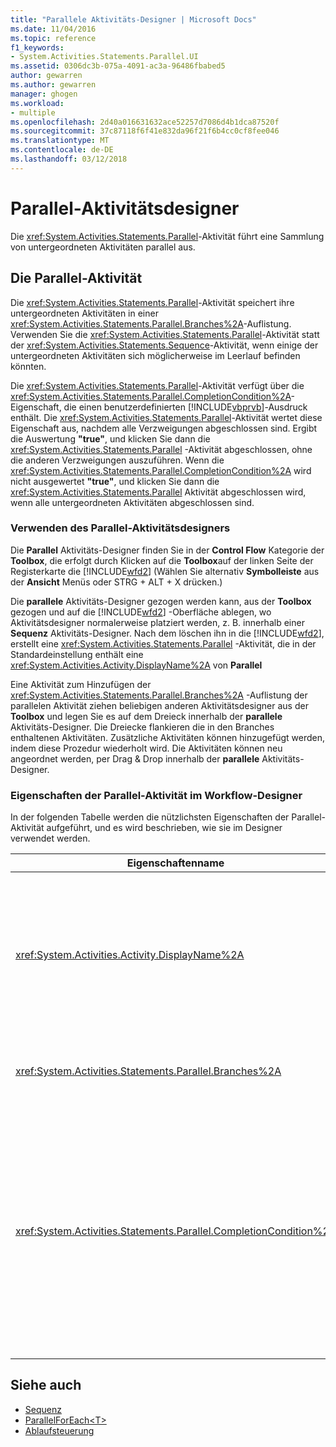 ```yaml
---
title: "Parallele Aktivitäts-Designer | Microsoft Docs"
ms.date: 11/04/2016
ms.topic: reference
f1_keywords:
- System.Activities.Statements.Parallel.UI
ms.assetid: 0306dc3b-075a-4091-ac3a-96486fbabed5
author: gewarren
ms.author: gewarren
manager: ghogen
ms.workload:
- multiple
ms.openlocfilehash: 2d40a016631632ace52257d7086d4b1dca87520f
ms.sourcegitcommit: 37c87118f6f41e832da96f21f6b4cc0cf8fee046
ms.translationtype: MT
ms.contentlocale: de-DE
ms.lasthandoff: 03/12/2018
---
```

# <a name="parallel-activity-designer"></a>Parallel-Aktivitätsdesigner
Die <xref:System.Activities.Statements.Parallel>-Aktivität führt eine Sammlung von untergeordneten Aktivitäten parallel aus.

## <a name="the-parallel-activity"></a>Die Parallel-Aktivität
 Die <xref:System.Activities.Statements.Parallel>-Aktivität speichert ihre untergeordneten Aktivitäten in einer <xref:System.Activities.Statements.Parallel.Branches%2A>-Auflistung. Verwenden Sie die <xref:System.Activities.Statements.Parallel>-Aktivität statt der <xref:System.Activities.Statements.Sequence>-Aktivität, wenn einige der untergeordneten Aktivitäten sich möglicherweise im Leerlauf befinden könnten.

 Die <xref:System.Activities.Statements.Parallel>-Aktivität verfügt über die <xref:System.Activities.Statements.Parallel.CompletionCondition%2A>-Eigenschaft, die einen benutzerdefinierten [!INCLUDE[vbprvb](../code-quality/includes/vbprvb_md.md)]-Ausdruck enthält. Die <xref:System.Activities.Statements.Parallel>-Aktivität wertet diese Eigenschaft aus, nachdem alle Verzweigungen abgeschlossen sind. Ergibt die Auswertung **"true"**, und klicken Sie dann die <xref:System.Activities.Statements.Parallel> -Aktivität abgeschlossen, ohne die anderen Verzweigungen auszuführen. Wenn die <xref:System.Activities.Statements.Parallel.CompletionCondition%2A> wird nicht ausgewertet **"true"**, und klicken Sie dann die <xref:System.Activities.Statements.Parallel> Aktivität abgeschlossen wird, wenn alle untergeordneten Aktivitäten abgeschlossen sind.

### <a name="using-the-parallel-activity-designer"></a>Verwenden des Parallel-Aktivitätsdesigners
 Die **Parallel** Aktivitäts-Designer finden Sie in der **Control Flow** Kategorie der **Toolbox**, die erfolgt durch Klicken auf die **Toolbox**auf der linken Seite der Registerkarte die [!INCLUDE[wfd2](../workflow-designer/includes/wfd2_md.md)] (Wählen Sie alternativ **Symbolleiste** aus der **Ansicht** Menüs oder STRG + ALT + X drücken.)

 Die **parallele** Aktivitäts-Designer gezogen werden kann, aus der **Toolbox** gezogen und auf die [!INCLUDE[wfd2](../workflow-designer/includes/wfd2_md.md)] -Oberfläche ablegen, wo Aktivitätsdesigner normalerweise platziert werden, z. B. innerhalb einer **Sequenz** Aktivitäts-Designer. Nach dem löschen ihn in die [!INCLUDE[wfd2](../workflow-designer/includes/wfd2_md.md)], erstellt eine <xref:System.Activities.Statements.Parallel> -Aktivität, die in der Standardeinstellung enthält eine <xref:System.Activities.Activity.DisplayName%2A> von **Parallel**

 Eine Aktivität zum Hinzufügen der <xref:System.Activities.Statements.Parallel.Branches%2A> -Auflistung der parallelen Aktivität ziehen beliebigen anderen Aktivitätsdesigner aus der **Toolbox** und legen Sie es auf dem Dreieck innerhalb der **parallele** Aktivitäts-Designer. Die Dreiecke flankieren die in den Branches enthaltenen Aktivitäten. Zusätzliche Aktivitäten können hinzugefügt werden, indem diese Prozedur wiederholt wird. Die Aktivitäten können neu angeordnet werden, per Drag & Drop innerhalb der **parallele** Aktivitäts-Designer.

### <a name="parallel-activity-properties-in-the-workflow-designer"></a>Eigenschaften der Parallel-Aktivität im Workflow-Designer
 In der folgenden Tabelle werden die nützlichsten Eigenschaften der Parallel-Aktivität aufgeführt, und es wird beschrieben, wie sie im Designer verwendet werden.

|Eigenschaftenname|Erforderlich|Verwendung|
|-------------------|--------------|-----------|
|<xref:System.Activities.Activity.DisplayName%2A>|False|Gibt den benutzerfreundlichen Anzeigenamen des Aktivitätsdesigners im Header an. Der Standardwert ist **parallele**. Der Wert kann optional bearbeitet werden, der **Eigenschaften** Raster oder direkt im Header Aktivitätsdesigners.|
|<xref:System.Activities.Statements.Parallel.Branches%2A>|True|Enthält die Auflistung von untergeordneten Aktivitäten, die ausgeführt werden sollen.|
|<xref:System.Activities.Statements.Parallel.CompletionCondition%2A>|False|Die Auswertung erfolgt nach Beendigung eines Branches. Ergibt die Auswertung **"true"**, die geplanten ausstehenden Verzweigungen abgebrochen. Wenn diese Eigenschaft nicht festgelegt oder ergibt **"false"**, die Aktivität abgeschlossen wird, wenn alle untergeordneten Aktivitäten abgeschlossen sind. Der Standardwert ist **null**.|

## <a name="see-also"></a>Siehe auch

- [Sequenz](../workflow-designer/sequence-activity-designer.md)
- [ParallelForEach\<T>](../workflow-designer/parallelforeach-t-activity-designer.md)
- [Ablaufsteuerung](../workflow-designer/control-flow-activity-designers.md)